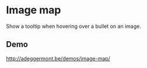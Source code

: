 # Image map

Show a tooltip when hovering over a bullet on an image.

## Demo
http://adeggermont.be/demos/image-map/